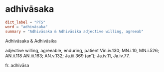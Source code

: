 # adhivāsaka

``` toml
dict_label = "PTS"
word = "adhivāsaka"
summary = "Adhivāsaka & Adhivāsika adjective willing, agreeab"
```

Adhivāsaka & Adhivāsika

adjective willing, agreeable, enduring, patient Vin.iv.130; MN.i.10, MN.i.526; AN.ii.118 AN.iii.163; AN.v.132; Ja.iii.369 (an˚); Ja.iv.11, Ja.iv.77.

fr. adhivāsa


